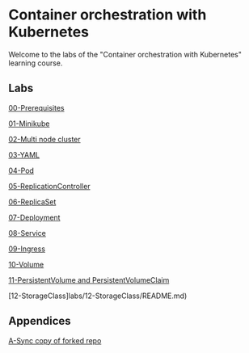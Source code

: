 # Container orchestration with Kubernetes

Welcome to the labs of the "Container orchestration with Kubernetes" learning course.

## Labs

[00-Prerequisites](labs/00-Prerequisites/README.md)

[01-Minikube](labs/01-Minikube/README.md)

[02-Multi node cluster](labs/02-Multi-node_cluster/README.md)

[03-YAML](labs/03-YAML/README.md)

[04-Pod](labs/04-Pod/README.md)

[05-ReplicationController](labs/05-ReplicationController/README.md)

[06-ReplicaSet](labs/06-ReplicaSet/README.md)

[07-Deployment](labs/07-Deployment/README.md)

[08-Service](labs/08-Service/README.md)

[09-Ingress](labs/09-Ingress/README.md)

[10-Volume](labs/10-Volume/README.md)

[11-PersistentVolume and PersistentVolumeClaim](labs/11-PersistentVolume_and_PersistentVolumeClaim/README.md)

[12-StorageClass]labs/12-StorageClass/README.md)

## Appendices

[A-Sync copy of forked repo](appendices/A-Sync_copy_of_forked_repo/README.md)
